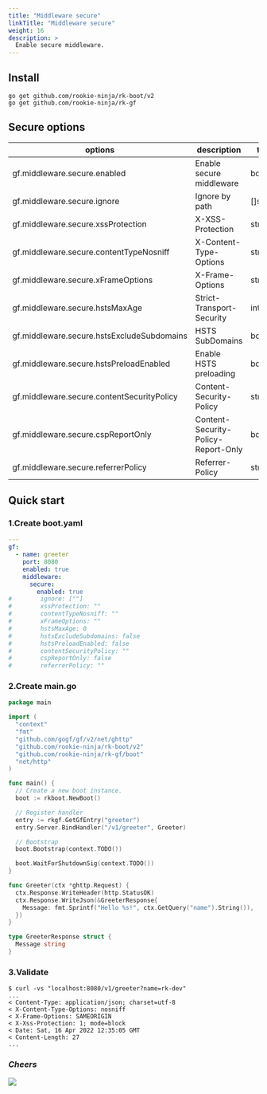 ```yaml
---
title: "Middleware secure"
linkTitle: "Middleware secure"
weight: 16
description: >
  Enable secure middleware.
---
```


## Install
```shell script
go get github.com/rookie-ninja/rk-boot/v2
go get github.com/rookie-ninja/rk-gf
```

## Secure options
| options                                      | description                        | type     | default |
|----------------------------------------------|------------------------------------|----------|-----------------|
| gf.middleware.secure.enabled                 | Enable secure middleware           | boolean  | false           |
| gf.middleware.secure.ignore                | Ignore by path                     | []string | []    |
| gf.middleware.secure.xssProtection         | X-XSS-Protection                   | string   | "1; mode=block" |
| gf.middleware.secure.contentTypeNosniff    | X-Content-Type-Options             | string   | nosniff         |
| gf.middleware.secure.xFrameOptions         | X-Frame-Options                    | string   | SAMEORIGIN      |
| gf.middleware.secure.hstsMaxAge            | Strict-Transport-Security          | int      | 0               |
| gf.middleware.secure.hstsExcludeSubdomains | HSTS SubDomains                    | bool     | false           |
| gf.middleware.secure.hstsPreloadEnabled    | Enable HSTS preloading             | bool     | false           |
| gf.middleware.secure.contentSecurityPolicy | Content-Security-Policy            | string   | ""              |
| gf.middleware.secure.cspReportOnly         | Content-Security-Policy-Report-Only | bool     | false           |
| gf.middleware.secure.referrerPolicy        | Referrer-Policy                    | string   | ""              |

## Quick start
### 1.Create boot.yaml
```yaml
---
gf:
  - name: greeter
    port: 8080
    enabled: true
    middleware:
      secure:
        enabled: true
#        ignore: [""]
#        xssProtection: ""
#        contentTypeNosniff: ""
#        xFrameOptions: ""
#        hstsMaxAge: 0
#        hstsExcludeSubdomains: false
#        hstsPreloadEnabled: false
#        contentSecurityPolicy: ""
#        cspReportOnly: false
#        referrerPolicy: ""

```

### 2.Create main.go
```go
package main

import (
  "context"
  "fmt"
  "github.com/gogf/gf/v2/net/ghttp"
  "github.com/rookie-ninja/rk-boot/v2"
  "github.com/rookie-ninja/rk-gf/boot"
  "net/http"
)

func main() {
  // Create a new boot instance.
  boot := rkboot.NewBoot()

  // Register handler
  entry := rkgf.GetGfEntry("greeter")
  entry.Server.BindHandler("/v1/greeter", Greeter)

  // Bootstrap
  boot.Bootstrap(context.TODO())

  boot.WaitForShutdownSig(context.TODO())
}

func Greeter(ctx *ghttp.Request) {
  ctx.Response.WriteHeader(http.StatusOK)
  ctx.Response.WriteJson(&GreeterResponse{
    Message: fmt.Sprintf("Hello %s!", ctx.GetQuery("name").String()),
  })
}

type GreeterResponse struct {
  Message string
}
```

### 3.Validate
```shell script
$ curl -vs "localhost:8080/v1/greeter?name=rk-dev"
...
< Content-Type: application/json; charset=utf-8
< X-Content-Type-Options: nosniff
< X-Frame-Options: SAMEORIGIN
< X-Xss-Protection: 1; mode=block
< Date: Sat, 16 Apr 2022 12:35:05 GMT
< Content-Length: 27
...
```

### _**Cheers**_
![](/rk-boot/user-guide/cheers.png)